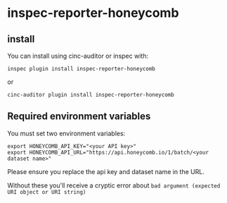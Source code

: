# inspec-reporter-honeycomb

## install

You can install using cinc-auditor or inspec with:

`inspec plugin install inspec-reporter-honeycomb`

or

`cinc-auditor plugin install inspec-reporter-honeycomb`

## Required environment variables

You must set two environment variables:

```
export HONEYCOMB_API_KEY="<your API key>"
export HONEYCOMB_API_URL="https://api.honeycomb.io/1/batch/<your dataset name>"
```

Please ensure you replace the api key and dataset name in the URL.

Without these you'll receive a cryptic error about `bad argument (expected URI object or URI string)`